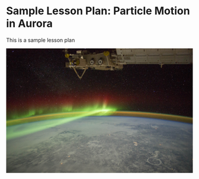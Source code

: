 # Sample Lesson Plan: Particle Motion in Aurora

This is a sample lesson plan

<img src="aurora-nasa.jpeg" width="800">